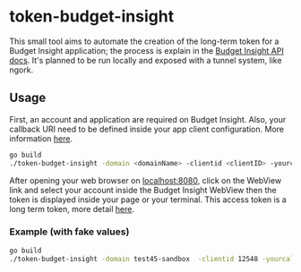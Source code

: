 # token-budget-insight

This small tool aims to automate the creation of the long-term token for a Budget Insight application; the process is explain in the [Budget Insight API docs](https://docs.budget-insight.com/guides/add-first-user-connection). It's planned to be run locally and exposed with a tunnel system, like ngork.

## Usage

First, an account and application are required on Budget Insight. Also, your callback URI need to be defined inside your app client configuration. More information [here](https://docs.budget-insight.com/guides/quick-start#create-your-account).

```bash
go build
./token-budget-insight -domain <domainName> -clientid <clientID> -yourcallbackuri <hostname>/callback -clientsecret <clientSecret>
```

After opening your web browser on [localhost:8080](http://localhost:8080), click on the WebView link and select your account inside the Budget Insight WebView then the token is displayed inside your page or your terminal. This access token is a long term token, more detail [here](https://docs.budget-insight.com/reference/authentication#exchange-a-temporary-code-for-an-access-token).

### Example (with fake values)

```bash
go build
./token-budget-insight -domain test45-sandbox  -clientid 12548 -yourcallbackuri https://website.com/callback -clientsecret fsfefR4fRghop5
```